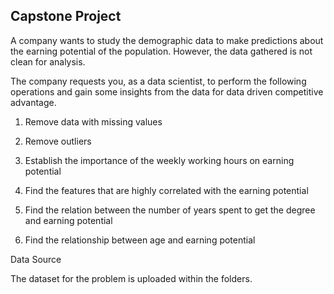 ## Capstone Project
A company wants to study the demographic data to make predictions about the earning potential of the population. However, the data gathered is not clean for analysis.

The company requests you, as a data scientist, to perform the following operations and gain some insights from the data for data driven competitive advantage.

1. Remove data with missing values

2. Remove outliers

3. Establish the importance of the weekly working hours on earning potential

4. Find the features that are highly correlated with the earning potential

5. Find the relation between the number of years spent to get the degree and earning potential

6. Find the relationship between age and earning potential

Data Source

The dataset for the problem is uploaded within the folders.
